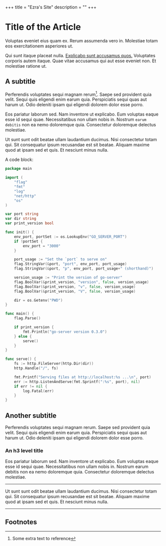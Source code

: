 +++
title = "Ezra's Site"
description = ""
+++

# Title of the Article

Voluptas eveniet eius quam ex. Rerum assumenda vero in. Molestiae totam eos exercitationem asperiores ut.

Qui sunt itaque placeat nulla. [Explicabo sunt accusamus quos.](#) Voluptates corporis autem itaque.
Quae vitae
accusamus qui aut esse eveniet non. Et molestiae ratione ut.

## A subtitle

Perferendis voluptates sequi magnam rerum[^footnote]. Saepe sed provident quia velit. Sequi quis eligendi enim earum quia.
Perspiciatis sequi quas aut harum ut. Odio deleniti ipsam qui eligendi dolorem dolor esse porro.

Eos pariatur laborum sed. Nam inventore ut explicabo. Eum voluptas eaque esse id sequi quae. Necessitatibus non
ullam nobis in. Nostrum `earum debitis` non ea nemo doloremque quia. Consectetur doloremque delectus molestiae.

Ut sunt sunt odit beatae ullam laudantium ducimus. Nisi consectetur totam qui. Sit consequatur ipsum recusandae
est sit beatae. Aliquam maxime quod at ipsam sed et quis. Et nesciunt minus nulla.

A code block:
```go
package main

import (
	"flag"
	"fmt"
	"log"
	"net/http"
	"os"
)

var port string
var dir string
var print_version bool

func init() {
	env_port, portSet := os.LookupEnv("GO_SERVER_PORT")
	if !portSet {
		env_port = "3000"
	}

	port_usage := "Set the `port` to serve on"
	flag.StringVar(&port, "port", env_port, port_usage)
	flag.StringVar(&port, "p", env_port, port_usage+" (shorthand)")

	version_usage := "Print the version of go-server"
	flag.BoolVar(&print_version, "version", false, version_usage)
	flag.BoolVar(&print_version, "v", false, version_usage)
	flag.BoolVar(&print_version, "V", false, version_usage)

	dir = os.Getenv("PWD")
}

func main() {
	flag.Parse()

	if print_version {
		fmt.Println("go-server version 0.3.0")
	} else {
		serve()
	}
}

func serve() {
	fs := http.FileServer(http.Dir(dir))
	http.Handle("/", fs)

	fmt.Printf("Serving files at http://localhost:%s ...\n", port)
	err := http.ListenAndServe(fmt.Sprintf(":%s", port), nil)
	if err != nil {
		log.Fatal(err)
	}
}
```

## Another subtitle

Perferendis voluptates sequi magnam rerum. Saepe sed provident quia velit. Sequi quis eligendi enim earum quia.
Perspiciatis sequi quas aut harum ut. Odio deleniti ipsam qui eligendi dolorem dolor esse porro.

### An h3 level title

Eos pariatur laborum sed. Nam inventore ut explicabo. Eum voluptas eaque esse id sequi quae. Necessitatibus
non
ullam nobis in. Nostrum earum debitis non ea nemo doloremque quia. Consectetur doloremque delectus molestiae.
    
---

Ut sunt sunt odit beatae ullam laudantium ducimus. Nisi consectetur totam qui. Sit consequatur ipsum
recusandae
est sit beatae. Aliquam maxime quod at ipsam sed et quis. Et nesciunt minus nulla.

---

## Footnotes
[^footnote]: Some extra text to reference
